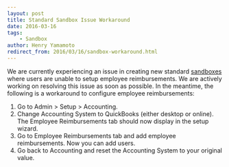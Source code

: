 ```yaml
---
layout: post
title: Standard Sandbox Issue Workaround
date: 2016-03-16
tags:
    - Sandbox
author: Henry Yamamoto
redirect_from: 2016/03/16/sandbox-workaround.html
---
```


We are currently experiencing an issue in creating new standard [sandboxes](https://developer.concur.com/manage-apps/register.html) where users are unable to setup employee reimbursements. We are actively working on resolving this issue as soon as possible. In the meantime, the following is a workaround to configure employee reimbursements:


1. Go to Admin > Setup > Accounting.
2. Change Accounting System to QuickBooks (either desktop or online). The Employee Reimbursements tab should now display in the setup wizard.
3. Go to Employee Reimbursements tab and add employee reimbursements. Now you can add users.
4. Go back to Accounting and reset the Accounting System to your original value.
